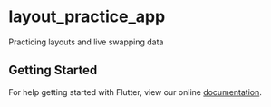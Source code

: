 # layout_practice_app

Practicing layouts and live swapping data

## Getting Started

For help getting started with Flutter, view our online
[documentation](https://flutter.io/).
